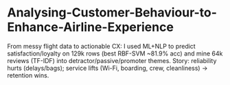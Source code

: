 # Analysing-Customer-Behaviour-to-Enhance-Airline-Experience
From messy flight data to actionable CX: I used ML+NLP to predict satisfaction/loyalty on 129k rows (best RBF-SVM ~81.9% acc) and mine 64k reviews (TF-IDF) into detractor/passive/promoter themes. Story: reliability hurts (delays/bags); service lifts (Wi-Fi, boarding, crew, cleanliness) → retention wins.
